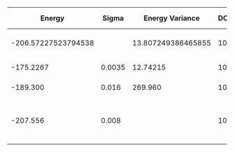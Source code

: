 | Energy              | Sigma  | Energy Variance    | DOF | Einf | Method                       | Data Repository |
|---------------------|--------|--------------------|-----|------|------------------------------|-----------------|
| -206.57227523794538 |        | 13.807249386465855 | 100 | 0    | DMRG (bond dimension = 1024) |                 |
| -175.2267           | 0.0035 | 12.74215           | 100 | 0    | RBM (alpha = 1)              |                 |
| -189.300            | 0.016  | 269.960            | 100 | 0    | Jastrow baseline             |                 |
| -207.556           | 0.008 |                 | 100 | 0    | RBM + symmetry(spin flip, translational, spatial)                        |                 |
